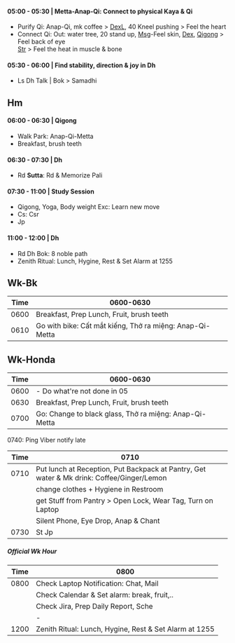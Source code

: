 #### 05:00 - 05:30 | Metta-Anap-Qi: Connect to physical Kaya & Qi
+ Purify Qi: Anap-Qi, mk coffee > [DexL](https://github.com/ThanhNguyen24590/Body/blob/main/1.1.DexL.md), 40 Kneel pushing  > Feel the heart
+ Connect Qi: Out: water tree, 20 stand up, [Msg](https://github.com/ThanhNguyen24590/Body/blob/main/00.Msg.md)-Feel skin, [Dex](https://github.com/ThanhNguyen24590/Body/blob/main/1.2.Dex.md), [Qigong](https://github.com/ThanhNguyen24590/Body/blob/main/2.1.Exc_Qi_5-Animalls.md) > Feel back of eye<br/>
 [Str](https://github.com/ThanhNguyen24590/Body/blob/main/2.2.Str.md) > Feel the heat in muscle & bone
#### 05:30 - 06:00 | Find stability, direction & joy in Dh
+ Ls Dh Talk | Bok > Samadhi
## Hm
#### 06:00 - 06:30 | Qigong
+ Walk Park: Anap-Qi-Metta
+ Breakfast, brush teeth
#### 06:30 - 07:30 | Dh
+ Rd **Sutta**: Rd & Memorize Pali
#### 07:30 - 11:00 | Study Session 
+ Qigong, Yoga, Body weight Exc: Learn new move 
+ Cs: Csr
+ Jp
#### 11:00 - 12:00 | Dh
+ Rd Dh Bok: 8 noble path
+ Zenith Ritual: Lunch, Hygine, Rest & Set Alarm at 1255

## Wk-Bk
|Time|  0600-0630  | 
| ---|-------------| 
|0600|  Breakfast, Prep Lunch, Fruit, brush teeth  |
|0610|  Go with bike: Cất mắt kiếng, Thở ra miệng: Anap-Qi-Metta  |
## Wk-Honda
|Time|  0600-0630  | 
| ---|-------------| 
|0600|  - Do what're not done in 05  |
|0630|  Breakfast, Prep Lunch, Fruit, brush teeth  |
|0700|  Go: Change to black glass, Thở ra miệng: Anap-Qi-Metta  |
0740: Ping Viber notify late

|Time|  0710  | 
| ---|-------------| 
|0710|  Put lunch at Reception, Put Backpack at Pantry, Get water & Mk drink: Coffee/Ginger/Lemon  | 
||  change clothes + Hygiene in Restroom  | 
||  get Stuff from Pantry > Open Lock, Wear Tag, Turn on Laptop  | 
|| Silent Phone, Eye Drop, Anap & Chant |
|0730|  St Jp  | 
##### Official Wk Hour
|Time|  0800  | 
| ---|-------------| 
|0800|  Check Laptop Notification: Chat, Mail  | 
||  Check Calendar & Set alarm: break, fruit,..  | 
||  Check Jira, Prep Daily Report, Sche |
|| -|
|1200|Zenith Ritual: Lunch, Hygine, Rest & Set Alarm at 1255|

